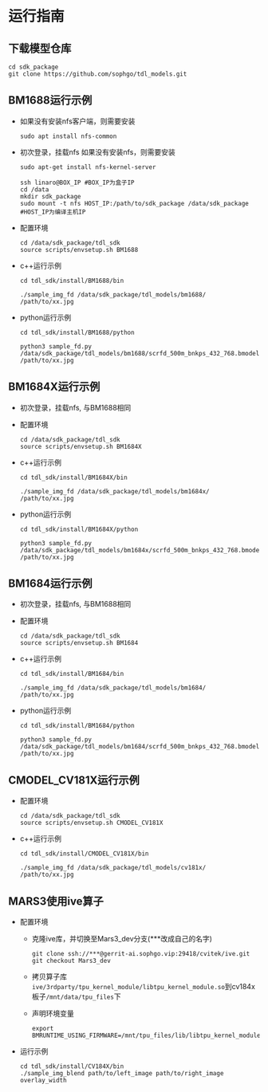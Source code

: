# 运行指南

## 下载模型仓库

```shell
cd sdk_package
git clone https://github.com/sophgo/tdl_models.git
```

## BM1688运行示例

* 如果没有安装nfs客户端，则需要安装

    ```shell
    sudo apt install nfs-common
    ```

* 初次登录，挂载nfs
    如果没有安装nfs，则需要安装

    ```shell
    sudo apt-get install nfs-kernel-server
    ```

    ```shell
    ssh linaro@BOX_IP #BOX_IP为盒子IP
    cd /data
    mkdir sdk_package
    sudo mount -t nfs HOST_IP:/path/to/sdk_package /data/sdk_package #HOST_IP为编译主机IP
    ```

* 配置环境

    ```shell
    cd /data/sdk_package/tdl_sdk
    source scripts/envsetup.sh BM1688
    ```

* c++运行示例

    ```shell
    cd tdl_sdk/install/BM1688/bin

    ./sample_img_fd /data/sdk_package/tdl_models/bm1688/ /path/to/xx.jpg
    ```

* python运行示例

    ```shell
    cd tdl_sdk/install/BM1688/python

    python3 sample_fd.py /data/sdk_package/tdl_models/bm1688/scrfd_500m_bnkps_432_768.bmodel /path/to/xx.jpg
    ```

## BM1684X运行示例

* 初次登录，挂载nfs, 与BM1688相同

* 配置环境

    ```shell
    cd /data/sdk_package/tdl_sdk
    source scripts/envsetup.sh BM1684X
    ```

* c++运行示例

    ```shell
    cd tdl_sdk/install/BM1684X/bin

    ./sample_img_fd /data/sdk_package/tdl_models/bm1684x/ /path/to/xx.jpg
    ```

* python运行示例

    ```shell
    cd tdl_sdk/install/BM1684X/python

    python3 sample_fd.py /data/sdk_package/tdl_models/bm1684x/scrfd_500m_bnkps_432_768.bmodel /path/to/xx.jpg
    ```

## BM1684运行示例

* 初次登录，挂载nfs, 与BM1688相同

* 配置环境

    ```shell
    cd /data/sdk_package/tdl_sdk
    source scripts/envsetup.sh BM1684
    ```

* c++运行示例

    ```shell
    cd tdl_sdk/install/BM1684/bin

    ./sample_img_fd /data/sdk_package/tdl_models/bm1684/ /path/to/xx.jpg
    ```

* python运行示例

    ```shell
    cd tdl_sdk/install/BM1684/python

    python3 sample_fd.py /data/sdk_package/tdl_models/bm1684/scrfd_500m_bnkps_432_768.bmodel /path/to/xx.jpg
    ```

## CMODEL_CV181X运行示例

* 配置环境

    ```shell
    cd /data/sdk_package/tdl_sdk
    source scripts/envsetup.sh CMODEL_CV181X
    ```

* c++运行示例

    ```shell
    cd tdl_sdk/install/CMODEL_CV181X/bin

    ./sample_img_fd /data/sdk_package/tdl_models/cv181x/ /path/to/xx.jpg
    ```

## MARS3使用ive算子

* 配置环境
  * 克隆ive库，并切换至Mars3_dev分支(***改成自己的名字)

    ```shell
    git clone ssh://***@gerrit-ai.sophgo.vip:29418/cvitek/ive.git
    git checkout Mars3_dev
    ```

  * 拷贝算子库`ive/3rdparty/tpu_kernel_module/libtpu_kernel_module.so`到cv184x板子`/mnt/data/tpu_files`下

  * 声明环境变量

    ```shell
    export BMRUNTIME_USING_FIRMWARE=/mnt/tpu_files/lib/libtpu_kernel_module.so
    ```

* 运行示例

  ```shell
  cd tdl_sdk/install/CV184X/bin
  ./sample_img_blend path/to/left_image path/to/right_image overlay_width
  ```
